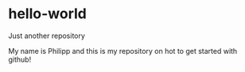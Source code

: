 # hello-world
Just another repository

My name is Philipp and this is my repository on hot to get started with github!
